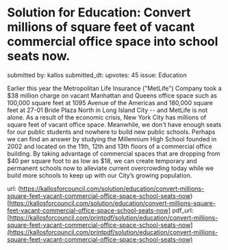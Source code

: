 # Solution for Education: Convert millions of square feet of vacant commercial office space into school seats now. #

submitted by: kallos
submitted_dt: 
upvotes: 45
issue: Education

Earlier this year the Metropolitan Life Insurance ("MetLife") Company took a $38 million charge on vacant Manhattan and Queens office space such as 100,000 square feet at 1095 Avenue of the Americas and 180,000 square feet at 27-01 Bride Plaza North in Long Island City -- and MetLife is not alone. As a result of the economic crisis, New York City has millions of square feet of vacant office space. Meanwhile, we don't have enough seats for our public students and nowhere to build new public schools. Perhaps we can find an answer by studying the Millennium High School founded in 2002 and located on the 11th, 12th and 13th floors of a commercial office building. By taking advantage of commercial spaces that are dropping from $40 per square foot to as low as $18, we can create temporary and permanent schools now to alleviate current overcrowding today while we build more schools to keep up with our City’s growing population.

url: (https://kallosforcouncil.com/solution/education/convert-millions-square-feet-vacant-commercial-office-space-school-seats-now)[https://kallosforcouncil.com/solution/education/convert-millions-square-feet-vacant-commercial-office-space-school-seats-now]
pdf_url: [https://kallosforcouncil.com/printpdf/solution/education/convert-millions-square-feet-vacant-commercial-office-space-school-seats-now](https://kallosforcouncil.com/printpdf/solution/education/convert-millions-square-feet-vacant-commercial-office-space-school-seats-now)